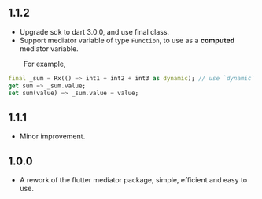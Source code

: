 ## 1.1.2

- Upgrade sdk to dart 3.0.0, and use final class.
- Support mediator variable of type `Function`, to use as a **computed** mediator variable.


&nbsp;&nbsp;&nbsp;&nbsp;&nbsp;&nbsp;&nbsp;&nbsp;For example,
```dart
final _sum = Rx(() => int1 + int2 + int3 as dynamic); // use `dynamic` if will change the return type
get sum => _sum.value;
set sum(value) => _sum.value = value;
```


## 1.1.1

- Minor improvement.


## 1.0.0

- A rework of the flutter mediator package, simple, efficient and easy to use.
